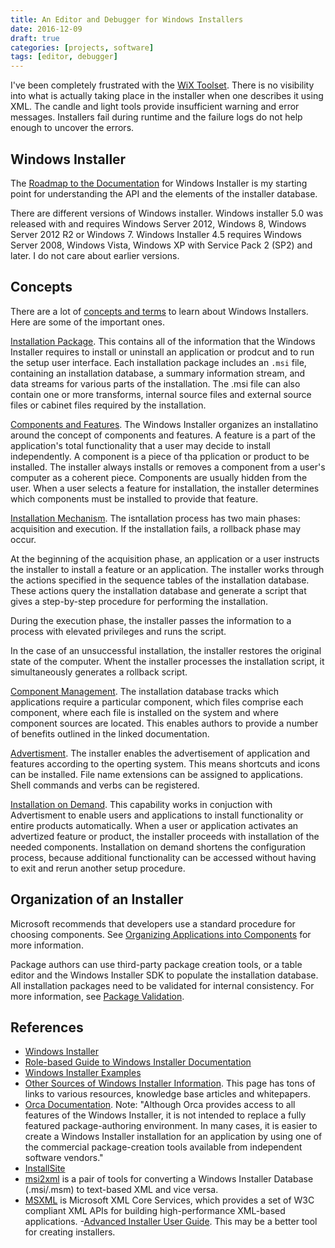 ```yaml
---
title: An Editor and Debugger for Windows Installers
date: 2016-12-09
draft: true
categories: [projects, software]
tags: [editor, debugger]
---
```


I've been completely frustrated with the [WiX Toolset](https://wixtoolset.org). There is no visibility into what is actually taking place in the installer when one describes it using XML. The candle and light tools provide insufficient warning and error messages. Installers fail during runtime and the failure logs do not help enough to uncover the errors.
<!--more-->

## Windows Installer
The [Roadmap to the Documentation](https://msdn.microsoft.com/en-us/library/aa371366(v=vs.85).aspx) for Windows Installer is my starting point for understanding the API and the elements of the installer database.

There are different versions of Windows installer. Windows installer 5.0 was released with and requires Windows Server 2012, Windows 8, Windows Server 2012 R2 or Windows 7. Windows Installer 4.5 requires Windows Server 2008, Windows Vista, Windows XP with Service Pack 2 (SP2) and later. I do not care about earlier versions.

## Concepts
There are a lot of [concepts and terms](https://msdn.microsoft.com/en-us/library/windows/desktop/aa370566(v=vs.85).aspx) to learn about Windows Installers. Here are some of the important ones.

[Installation Package](https://msdn.microsoft.com/en-us/library/windows/desktop/aa369294(v=vs.85).aspx). This contains all of the information that the Windows Installer requires to install or uninstall an application or prodcut and to run the setup user interface. Each installation package includes an `.msi` file, containing an installation database, a summary information stream, and data streams for various parts of the installation. The .msi file can also contain one or more transforms, internal source files and external source files or cabinet files required by the installation.

[Components and Features](https://msdn.microsoft.com/en-us/library/windows/desktop/aa368003(v=vs.85).aspx). The Windows Installer organizes an installatino around the concept of components and features. A feature is a part of the application's total functionality that a user may decide to install independently. A component is a piece of tha pplication or product to be installed. The installer always installs or removes a component from a user's computer as a coherent piece. Components are usually hidden from the user. When a user selects a feature for installation, the installer determines which components must be installed to provide that feature.

[Installation Mechanism](https://msdn.microsoft.com/en-us/library/windows/desktop/aa369288(v=vs.85).aspx). The isntallation process has two main phases: acquisition and execution. If the installation fails, a rollback phase may occur.

At the beginning of the acquisition phase, an application or a user instructs the installer to install a feature or an application. The installer works through the actions specified in the sequence tables of the installation database. These actions query the installation database and generate a script that gives a step-by-step procedure for performing the installation.

During the execution phase, the installer passes the information to a process with elevated privileges and runs the script.

In the case of an unsuccessful installation, the installer restores the original state of the computer. Whent the installer processes the installation script, it simultaneously generates a rollback script.

[Component Management](https://msdn.microsoft.com/en-us/library/windows/desktop/aa368006(v=vs.85).aspx). The installation database tracks which applications require a particular component, which files comprise each component, where each file is installed on the system and where component sources are located. This enables authors to provide a number of benefits outlined in the linked documentation.

[Advertisment](https://msdn.microsoft.com/en-us/library/windows/desktop/aa367548(v=vs.85).aspx). The installer enables the advertisement of application and features according to the operting system. This means shortcuts and icons can be installed. File name extensions can be assigned to applications. Shell commands and verbs can be registered.

[Installation on Demand](https://msdn.microsoft.com/en-us/library/windows/desktop/aa369293(v=vs.85).aspx). This capability works in conjuction with Advertisment to enable users and applications to install functionality or entire products automatically. When a user or application activates an advertized feature or product, the installer proceeds with installation of the needed components. Installation on demand shortens the configuration process, because additional functionality can be accessed without having to exit and rerun another setup procedure.

## Organization of an Installer
Microsoft recommends that developers use a standard procedure for choosing components. See [Organizing Applications into Components](https://msdn.microsoft.com/en-us/library/windows/desktop/aa370561(v=vs.85).aspx) for more information.

Package authors can use third-party package creation tools, or a table editor and the Windows Installer SDK to populate the installation database. All installation packages need to be validated for internal consistency. For more information, see [Package Validation](https://msdn.microsoft.com/en-us/library/windows/desktop/aa370569(v=vs.85).aspx).


## References

- [Windows Installer](https://msdn.microsoft.com/en-us/library/windows/desktop/cc185688(v=vs.85).aspx)
- [Role-based Guide to Windows Installer Documentation](https://msdn.microsoft.com/en-us/library/aa371367(v=vs.85).aspx)
- [Windows Installer Examples](https://msdn.microsoft.com/en-us/library/aa372837(v=vs.85).aspx)
- [Other Sources of Windows Installer Information](https://msdn.microsoft.com/en-us/library/aa370563(v=vs.85).aspx). This page has tons of links to various resources, knowledge base articles and whitepapers.
- [Orca Documentation](https://msdn.microsoft.com/en-us/library/aa370557(v=vs.85).aspx). Note: "Although Orca provides access to all features of the Windows Installer, it is not intended to replace a fully featured package-authoring environment. In many cases, it is easier to create a Windows Installer installation for an application by using one of the commercial package-creation tools available from independent software vendors."
- [InstallSite](http://www.installsite.org/)
- [msi2xml](http://msi2xml.sourceforge.net/) is a pair of tools for converting a Windows Installer Database (.msi/.msm) to text-based XML and vice versa.
- [MSXML](https://msdn.microsoft.com/en-us/library/ms763742(v=vs.85).aspx) is Microsoft XML Core Services, which provides a set of W3C compliant XML APIs for building high-performance XML-based applications.
-[Advanced Installer User Guide](http://www.advancedinstaller.com/user-guide/tutorial-ai-ext-vs.html). This may be a better tool for creating installers.
